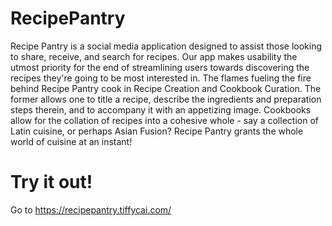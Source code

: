 # RecipePantry

Recipe Pantry is a social media application designed to assist those looking to share, receive, and search for recipes. Our app makes usability the utmost priority for the end of streamlining users towards discovering the recipes they're going to be most interested in. The flames fueling the fire behind Recipe Pantry cook in Recipe Creation and Cookbook Curation. The former allows one to title a recipe, describe the ingredients and preparation steps therein, and to accompany it with an appetizing image. Cookbooks allow for the collation of recipes into a cohesive whole - say a collection of Latin cuisine, or perhaps Asian Fusion? Recipe Pantry grants the whole world of cuisine at an instant!

# Try it out!

Go to https://recipepantry.tiffycai.com/
